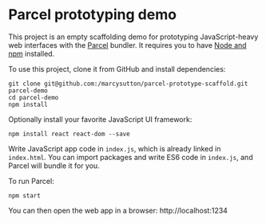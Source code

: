 # Parcel prototyping demo

This project is an empty scaffolding demo for prototyping JavaScript-heavy web interfaces with the [Parcel](https://parceljs.org) bundler. It requires you to have [Node and npm](https://nodejs.org) installed.

To use this project, clone it from GitHub and install dependencies:
```
git clone git@github.com:/marcysutton/parcel-prototype-scaffold.git parcel-demo
cd parcel-demo
npm install
```

Optionally install your favorite JavaScript UI framework:
```
npm install react react-dom --save
```

Write JavaScript app code in `index.js`, which is already linked in `index.html`. You can import packages and write ES6 code in `index.js`, and Parcel will bundle it for you.

To run Parcel:
```
npm start
```

You can then open the web app in a browser: http://localhost:1234
